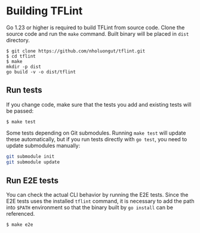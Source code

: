# Building TFLint

Go 1.23 or higher is required to build TFLint from source code. Clone the source code and run the `make` command. Built binary will be placed in `dist` directory.

```console
$ git clone https://github.com/nholuongut/tflint.git
$ cd tflint
$ make
mkdir -p dist
go build -v -o dist/tflint
```

## Run tests

If you change code, make sure that the tests you add and existing tests will be passed:

```console
$ make test
```

Some tests depending on Git submodules. Running `make test` will update these automatically, but if you run tests directly with `go test`, you need to update submodules manually:

```sh
git submodule init
git submodule update
```

## Run E2E tests

You can check the actual CLI behavior by running the E2E tests. Since the E2E tests uses the installed `tflint` command, it is necessary to add the path into `$PATH` environment so that the binary built by `go install` can be referenced.

```console
$ make e2e
```
